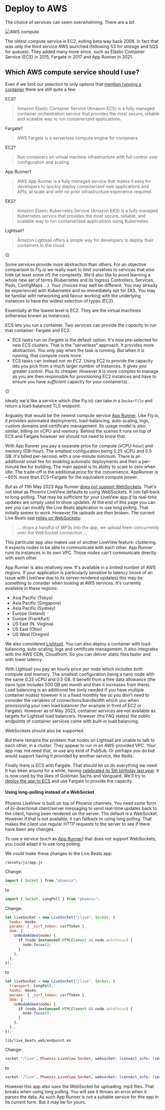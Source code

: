 # Deploy to AWS

The choice of services can seem overwhelming. There are a _lot_:

![AWS compute](img/aws_compute_options.jpeg).

The oldest compute service is EC2, exiting beta way back 2008. In fact that was only the third service AWS launched (following S3 for storage and SQS for queues). They added many more since, such as Elastic Container Service (ECS) in 2015, Fargate in 2017 and App Runner in 2021.

## Which AWS compute service should I use?

Even if we limit our selection to only options that [mention running a container](https://aws.amazon.com/containers/services/) there are still quite a few:

ECS?

> Amazon Elastic Container Service (Amazon ECS) is a fully managed container orchestration service that provides the most secure, reliable and scalable way to run containerized applications.

Fargate?

> AWS Fargate is a serverless compute engine for containers.

EC2?

> Run containers on virtual machine infrastructure with full control over configuration and scaling.

App Runner?

> AWS App Runner is a fully managed service that makes it easy for developers to quickly deploy containerized web applications and APIs, at scale and with no prior infrastructure experience required.

EKS?

> Amazon Elastic Kubernetes Service (Amazon EKS) is a fully managed Kubernetes service that provides the most secure, reliable, and scalable way to run containerized applications using Kubernetes.

Lightsail?

> Amazon Lightsail offers a simple way for developers to deploy their containers to the cloud.

:confused:

Some services provide more abstraction than others. For an objective comparison to Fly.io we really want to limit ourselves to services that _also_ hide (at least some of) the complexity. We'd also like to avoid learning a whole new set of terms (Kubernetes and its Ingress Controllers, Services, Pods, ConfigMaps ...). Your choices may well be different. You may already be experienced with Kubernetes and so immediately opt for EKS. You may be familiar with networking and favour working with the underlying instances to have the widest selection of types (EC2).

Essentially at the lowest level is EC2. They are the virtual machines (otherwise known as instances).

ECS lets you run a container. Two services can provide the _capacity_ to run that container: Fargate and EC2:

- ECS tasks run on _Fargate_ is the default option. It's now pre-selected for new ECS clusters. That is the "serverless" approach. It provides more abstraction. You only pay when the task is running. But when it _is_ running, that compute costs more.
- ECS tasks can instead run on _EC2_. Using EC2 to provide the capacity lets you pick from a much larger number of instances. It gives you greater control. Plus its cheaper. However it is more complex to manage as you are then responsible for provisioning EC2 instances and have to ensure you have _sufficient_ capacity for your container(s).

:confused:

Ideally we'd like a service which (like Fly.io) can take _in_ a `Dockerfile` and _return_ a load-balanced TLS endpoint.

Arguably that would be the newest compute service [App Runner](https://aws.amazon.com/apprunner/). Like Fly.io, it provides automated deployments, load-balancing, auto-scaling, logs, custom domains and certificate management. Its usage model is also similar, billing on vCPU and memory. Behind the scenes it runs on top of ECS and Fargate however we should not need to know that.

With App Runner you pay a separate price for compute (vCPU-hour) and memory (GB-hour). The smallest configuration being 0.25 vCPU and 0.5 GB. It's billed per-second, with a one-minute minimum. There is an additional small fee for enabling automatic deployments and then a per-minute fee for building. The main appeal is its ability to scale to zero when idle. The trade-off is the additional price for the convenience. AppRunner is ~60% more than ECS+Fargate for the equivalent compute power.

_But_ as of 11th May 2023 App Runner [does not support WebSockets](https://github.com/aws/apprunner-roadmap/issues/13). That's not ideal as Phoenix LiveView defaults to using WebSockets. It _can_ fall-back to long-polling. That may be sufficient for _your_ LiveView app _if_ its real-time updates are simply used to show updates. At the end of this page you can see you can modify the Live Beats application to use long polling. That initially seems to work. However file uploads are _then_ broken. The current Live Beats app [relies on WebSockets](https://fly.io/blog/livebeats/):

> ... drops a handful of MP3s into the app, we upload them concurrently over the WebSocket connection ...

This particular app _also_ makes use of another LiveView feature: clustering. It expects nodes to be able to communicate with each other. App Runner runs its instances in its own VPC. Those nodes can't communicate directly with each other.

App Runner is also relatively new. It's available in a limited number of AWS regions. If your application is particularly sensitive to latency (more of an issue with LiveView due to its server-rendered updates) this may be something to consider when looking at AWS services. It's currently available in these regions:

- Asia Pacific (Tokyo)
- Asia Pacific (Singapore)
- Asia Pacific (Sydney)
- Europe (Ireland)
- Europe (Frankfurt)
- US East (N. Virginia)
- US East (Ohio)
- US West (Oregon)

We also considered [Lightsail](https://aws.amazon.com/lightsail/). You can also deploy a container with load-balancing, auto-scaling, logs and certificate management. It also integrates with the AWS CDN, Cloudfront. So you can deliver static files faster and with lower latency.

With Lightsail you pay an hourly price per node which includes _both_ compute and memory. The smallest configuration being a nano node with the same 0.25 vCPU and 0.5 GB. It benefit from a free data allowance (the nano type includes 500 GB per month and then it increases from there). Load balancing is an additional fee (only needed if you have multiple container nodes) however it is a fixed monthly fee so you don't need to consider the variables of connections/bandwidth which you when provisioning your own load balancer (for example in front of EC2 or Fargate). However as of May 2023, container services are not available as targets for Lightsail load balancers. However (the FAQ states) the public endpoints of container services come with built-in load balancing.

WebSockets should also be supported.

_But_ there remains the problem that nodes on Lightsail are unable to talk to each other, in a cluster. They appear to run in an AWS-provided VPC. Your app may not need that, or use any kind of PubSub. Or perhaps you do but would support having it provided by another service, like Redis.

Finally there is ECS with Fargate. That should let us do everything we need. It has been around for a while, having [celebrated its 5th birthday last year](https://aws.amazon.com/blogs/containers/happy-5th-birthday-aws-fargate/). It is now used by the likes of Goldman Sachs and Vanguard. We'll try to [deploy the app to ECS](/docs/8-deploy-to-ecs.md) and use Fargate to provide the capacity.

#### Using long-polling instead of a WebSocket

Phoenix LiveView is built on top of Phoenix channels. You need _some_ form of bi-directional client/server messaging to send real-time updates back to the client, having been rendered on the server. The default is a WebSocket. However if that is not available, it can fallback to using long polling. That makes the client use regular HTTP requests to the server to see if there have been any changes.

To use a service (such as [App Runner](https://aws.amazon.com/apprunner/)) that does not support WebSockets, you could adapt it to use long polling.

We _could_ make these changes to the Live Beats app:

`/assets/js/app.js`

Change:

```js
import { Socket } from "phoenix";
```

to

```js
import { Socket, LongPoll } from "phoenix";
```

Change:

```js
let liveSocket = new LiveSocket("/live", Socket, {
  hooks: Hooks,
  params: { _csrf_token: csrfToken },
  dom: {
    onNodeAdded(node) {
      if (node instanceof HTMLElement && node.autofocus) {
        node.focus();
      }
    },
  },
});
```

to

```js
let liveSocket = new LiveSocket("/live", Socket, {
  transport: LongPoll,
  hooks: Hooks,
  params: { _csrf_token: csrfToken },
  dom: {
    onNodeAdded(node) {
      if (node instanceof HTMLElement && node.autofocus) {
        node.focus();
      }
    },
  },
});
```

`lib/live_beats_web/endpoint.ex`

Change:

```elixir
socket "/live", Phoenix.LiveView.Socket, websocket: [connect_info: [session: @session_options]]
```

to

```elixir
socket "/live", Phoenix.LiveView.Socket, websocket: [connect_info: [session: @session_options]], longpoll: [connect_info: [session: @session_options]]
```

However this app _also_ uses the WebSocket for uploading .mp3 files. That breaks when using long polling. You will see it throws an error when it parses the data. As such App Runner is not a suitable service for _this_ app in its current form. But it may be for yours.

